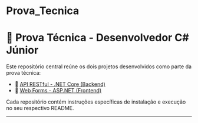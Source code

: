 # Prova_Tecnica

# 🧪 Prova Técnica - Desenvolvedor C# Júnior

Este repositório central reúne os dois projetos desenvolvidos como parte da prova técnica:

- 🔗 [API RESTful - .NET Core (Backend)](https://github.com/GabrielDPimentel/ProvaTecnica)
- 🔗 [Web Forms - ASP.NET (Frontend)]((https://github.com/GabrielDPimentel/WebFormsFuncionario))

Cada repositório contém instruções específicas de instalação e execução no seu respectivo README.

---
